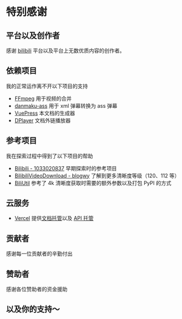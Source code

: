 # 特别感谢

## 平台以及创作者

感谢 [bilibili](https://www.bilibili.com/) 平台以及平台上无数优质内容的创作者。

## 依赖项目

我的正常运作离不开以下项目的支持

-  [FFmpeg](https://github.com/FFmpeg/FFmpeg) 用于视频的合并
-  [danmaku-ass](https://github.com/m13253/danmaku2ass) 用于 xml 弹幕转换为 ass 弹幕
-  [VuePress](https://github.com/vuejs/vuepress) 本文档的生成器
-  [DPlayer](https://dplayer.js.org/) 文档外链播放器

## 参考项目

我在探索过程中得到了以下项目的帮助

-  [Bilibili - 1033020837](https://github.com/1033020837/Bilibili) 早期探索时的参考项目
-  [BilibiliVideoDownload - blogwy](https://github.com/blogwy/BilibiliVideoDownload) 了解到更多清晰度等级（120、112 等）
-  [BiliUtil](https://github.com/wolfbolin/BiliUtil) 参考了 4k 清晰度获取时需要的额外参数以及打包 PyPI 的方式

## 云服务

-  [Vercel](https://vercel.com/) 提供[文档托管](https://vercel.com/siguremo/bilili)以及 [API 托管](https://vercel.com/siguremo/bilipi)

## 贡献者

感谢每一位贡献者的辛勤付出

<Contributors owner="SigureMo" repo="bilili" />

## 赞助者

感谢各位赞助者的资金援助

<GithubUser username="Uc207Pr4f57t9-251"/>
<GithubUser username="StarDrewer"/>

## 以及你的支持～
